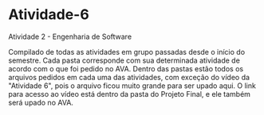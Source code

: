 # Atividade-6
Atividade 2 - Engenharia de Software

Compilado de todas as atividades em grupo passadas desde o início do semestre. Cada pasta corresponde com sua determinada atividade de acordo com o que foi pedido no AVA.
Dentro das pastas estão todos os arquivos pedidos em cada uma das atividades, com exceção do vídeo da "Atividade 6", pois o arquivo ficou muito grande para ser upado aqui.
O link para acesso ao vídeo está dentro da pasta do Projeto Final, e ele também será upado no AVA.
